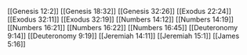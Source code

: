 [[Genesis 12:2]]
[[Genesis 18:32]]
[[Genesis 32:26]]
[[Exodus 22:24]]
[[Exodus 32:11]]
[[Exodus 32:19]]
[[Numbers 14:12]]
[[Numbers 14:19]]
[[Numbers 16:21]]
[[Numbers 16:22]]
[[Numbers 16:45]]
[[Deuteronomy 9:14]]
[[Deuteronomy 9:19]]
[[Jeremiah 14:11]]
[[Jeremiah 15:1]]
[[James 5:16]]
